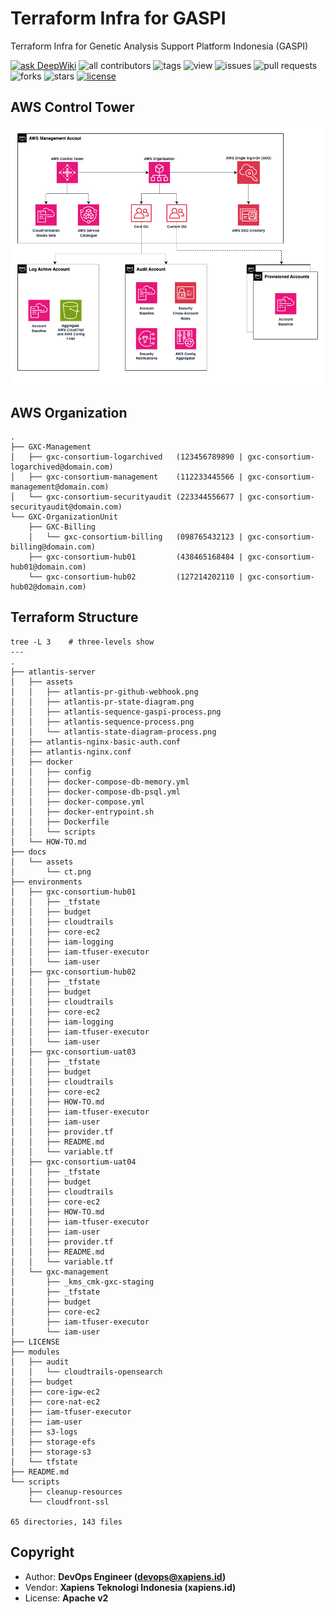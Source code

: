 # Terraform Infra for GASPI

Terraform Infra for Genetic Analysis Support Platform Indonesia (GASPI)

[![ask DeepWiki](https://deepwiki.com/badge.svg)](https://deepwiki.com/GSI-Xapiens-CSIRO/TF-Infra-GASPI)
![all contributors](https://img.shields.io/github/contributors/GSI-Xapiens-CSIRO/TF-Infra-GASPI)
![tags](https://img.shields.io/github/v/tag/GSI-Xapiens-CSIRO/TF-Infra-GASPI?sort=semver)
![view](https://views.whatilearened.today/views/github/GSI-Xapiens-CSIRO/TF-Infra-GASPI.svg)
![issues](https://img.shields.io/github/issues/GSI-Xapiens-CSIRO/TF-Infra-GASPI)
![pull requests](https://img.shields.io/github/issues-pr/GSI-Xapiens-CSIRO/TF-Infra-GASPI)
![forks](https://img.shields.io/github/forks/GSI-Xapiens-CSIRO/TF-Infra-GASPI)
![stars](https://img.shields.io/github/stars/GSI-Xapiens-CSIRO/TF-Infra-GASPI)
[![license](https://img.shields.io/github/license/GSI-Xapiens-CSIRO/TF-Infra-GASPI)](https://img.shields.io/github/license/GSI-Xapiens-CSIRO/TF-Infra-GASPI)

## AWS Control Tower

<div align="center">
    <img src="./docs/assets/ct.png" width="800px">
</div>


## AWS Organization

```
.
├── GXC-Management
│   ├── gxc-consortium-logarchived   (123456789890 | gxc-consortium-logarchived@domain.com)
│   ├── gxc-consortium-management    (112233445566 | gxc-consortium-management@domain.com)
│   └── gxc-consortium-securityaudit (223344556677 | gxc-consortium-securityaudit@domain.com)
└── GXC-OrganizationUnit
    ├── GXC-Billing
    │   └── gxc-consortium-billing   (098765432123 | gxc-consortium-billing@domain.com)
    ├── gxc-consortium-hub01         (438465168484 | gxc-consortium-hub01@domain.com)
    └── gxc-consortium-hub02         (127214202110 | gxc-consortium-hub02@domain.com)
```

## Terraform Structure

```
tree -L 3    # three-levels show
---
.
├── atlantis-server
│   ├── assets
│   │   ├── atlantis-pr-github-webhook.png
│   │   ├── atlantis-pr-state-diagram.png
│   │   ├── atlantis-sequence-gaspi-process.png
│   │   ├── atlantis-sequence-process.png
│   │   └── atlantis-state-diagram-process.png
│   ├── atlantis-nginx-basic-auth.conf
│   ├── atlantis-nginx.conf
│   ├── docker
│   │   ├── config
│   │   ├── docker-compose-db-memory.yml
│   │   ├── docker-compose-db-psql.yml
│   │   ├── docker-compose.yml
│   │   ├── docker-entrypoint.sh
│   │   ├── Dockerfile
│   │   └── scripts
│   └── HOW-TO.md
├── docs
│   └── assets
│       └── ct.png
├── environments
│   ├── gxc-consortium-hub01
│   │   ├── _tfstate
│   │   ├── budget
│   │   ├── cloudtrails
│   │   ├── core-ec2
│   │   ├── iam-logging
│   │   ├── iam-tfuser-executor
│   │   └── iam-user
│   ├── gxc-consortium-hub02
│   │   ├── _tfstate
│   │   ├── budget
│   │   ├── cloudtrails
│   │   ├── core-ec2
│   │   ├── iam-logging
│   │   ├── iam-tfuser-executor
│   │   └── iam-user
│   ├── gxc-consortium-uat03
│   │   ├── _tfstate
│   │   ├── budget
│   │   ├── cloudtrails
│   │   ├── core-ec2
│   │   ├── HOW-TO.md
│   │   ├── iam-tfuser-executor
│   │   ├── iam-user
│   │   ├── provider.tf
│   │   ├── README.md
│   │   └── variable.tf
│   ├── gxc-consortium-uat04
│   │   ├── _tfstate
│   │   ├── budget
│   │   ├── cloudtrails
│   │   ├── core-ec2
│   │   ├── HOW-TO.md
│   │   ├── iam-tfuser-executor
│   │   ├── iam-user
│   │   ├── provider.tf
│   │   ├── README.md
│   │   └── variable.tf
│   └── gxc-management
│       ├── _kms_cmk-gxc-staging
│       ├── _tfstate
│       ├── budget
│       ├── core-ec2
│       ├── iam-tfuser-executor
│       └── iam-user
├── LICENSE
├── modules
│   ├── audit
│   │   └── cloudtrails-opensearch
│   ├── budget
│   ├── core-igw-ec2
│   ├── core-nat-ec2
│   ├── iam-tfuser-executor
│   ├── iam-user
│   ├── s3-logs
│   ├── storage-efs
│   ├── storage-s3
│   └── tfstate
├── README.md
└── scripts
    ├── cleanup-resources
    └── cloudfront-ssl

65 directories, 143 files
```

## Copyright

- Author: **DevOps Engineer (devops@xapiens.id)**
- Vendor: **Xapiens Teknologi Indonesia (xapiens.id)**
- License: **Apache v2**
